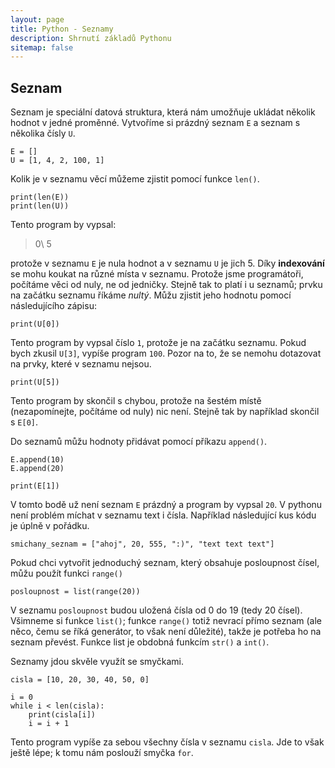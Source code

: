 ```yaml
---
layout: page
title: Python - Seznamy
description: Shrnutí základů Pythonu
sitemap: false
---
```


## Seznam

Seznam je speciální datová struktura, která nám umožňuje ukládat několik hodnot v jedné proměnné. Vytvoříme si prázdný seznam `E` a seznam s několika čísly `U`.

```
E = []
U = [1, 4, 2, 100, 1]
```

Kolik je v seznamu věcí můžeme zjistit pomocí funkce `len()`.

```
print(len(E))
print(len(U))
```

Tento program by vypsal:

> 0\\
> 5

protože v seznamu `E` je nula hodnot a v seznamu `U` je jich 5. Díky **indexování** se mohu koukat na různé místa v seznamu. Protože jsme programátoři, počítáme věci od nuly, ne od jedničky. Stejně tak to platí i u seznamů; prvku na začátku seznamu říkáme *nultý*. Můžu zjistit jeho hodnotu pomocí následujícího zápisu:

```
print(U[0])
```

Tento program by vypsal číslo `1`, protože je na začátku seznamu. Pokud bych zkusil `U[3]`, vypíše program `100`. Pozor na to, že se nemohu dotazovat na prvky, které v seznamu nejsou.

```
print(U[5])
```

Tento program by skončil s chybou, protože na šestém místě (nezapomínejte, počítáme od nuly) nic není. Stejně tak by například skončil s `E[0]`.

Do seznamů můžu hodnoty přidávat pomocí příkazu `append()`.

```
E.append(10)
E.append(20)

print(E[1])
```
V tomto bodě už není seznam `E` prázdný a program by vypsal `20`. V pythonu není problém míchat v seznamu text i čísla. Například následující kus kódu je úplně v pořádku.

```
smichany_seznam = ["ahoj", 20, 555, ":)", "text text text"]
```

Pokud chci vytvořit jednoduchý seznam, který obsahuje posloupnost čísel, můžu použít funkci `range()`

```
posloupnost = list(range(20))
```

V seznamu `posloupnost` budou uložená čísla od 0 do 19 (tedy 20 čísel). Všimneme si funkce `list()`; funkce `range()` totiž nevrací přímo seznam (ale něco, čemu se říká generátor, to však není důležité), takže je potřeba ho na seznam převést. Funkce list je obdobná funkcím `str()` a `int()`.

Seznamy jdou skvěle využít se smyčkami.

```
cisla = [10, 20, 30, 40, 50, 0]

i = 0
while i < len(cisla):
    print(cisla[i])
    i = i + 1
```

Tento program vypíše za sebou všechny čísla v seznamu `cisla`. Jde to však ještě lépe; k tomu nám poslouží smyčka `for`.